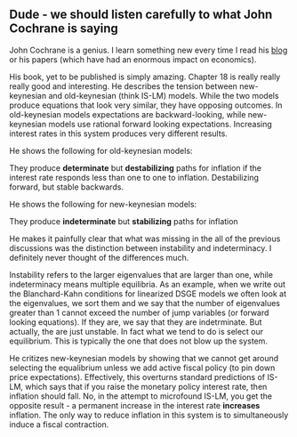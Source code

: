 ## Dude - we should listen carefully to what John Cochrane is saying

John Cochrane is a genius. I learn something new every time I read his [blog](https://johnhcochrane.blogspot.com/) or his papers (which have had an enormous impact on economics).

His book, yet to be published is simply amazing. Chapter 18 is really really really good and interesting. He describes the tension between new-keynesian and old-keynesian (think IS-LM) models. While the two models produce equations that look very similar, they have opposing outcomes. In old-keynesian models expectations are backward-looking, while new-keynesian models use rational forward looking expectations. Increasing interest rates in this system produces very different results. 

He shows the following for old-keynesian models:

They produce **determinate** but **destabilizing** paths for inflation if the interest rate responds less than one to one to inflation. Destabilizing forward, but stable backwards.

He shows the following for new-keynesian models:

They produce **indeterminate** but **stabilizing** paths for inflation

He makes it painfully clear that what was missing in the all of the previous discussions was the distinction between instability and indeterminacy. I definitely never thought of the differences much.

Instability refers to the larger eigenvalues that are larger than one, while indeterminacy means multiple equilibria. As an example, when we write out the Blanchard-Kahn conditions for linearized DSGE models we often look at the eigenvalues, we sort them and we say that the number of eigenvalues greater than 1 cannot exceed the number of jump variables (or forward looking equations). If they are, we say that they are indetrminate. But actually, the are just unstable. In fact what we tend to do is select our equilibrium. This is typically the one that does not blow up the system.

He critizes new-keynesian models by showing that we cannot get around selecting the equalibrium unless we add active fiscal policy (to pin down price expectations). Effectively, this overturns standard predictions of IS-LM, which says that if you raise the monetary policy interest rate, then inflation should fall. No, in the attempt to microfound IS-LM, you get the opposite result - a permanent increase in the interest rate **increases** inflation. The only way to reduce inflation in this system is to simultaneously induce a fiscal contraction. 